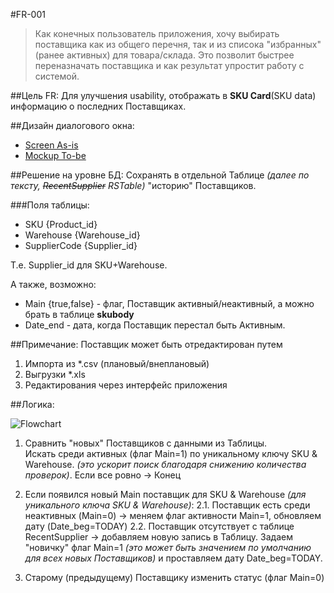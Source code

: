 #FR-001
> Как конечных пользователь приложения, хочу выбирать поставщика как из общего перечня, так и из списока "избранных" (ранее активных) для товара/склада. Это позволит быстрее переназначать поставщика и как результат упростит работу с системой.

##Цель FR:
Для улучшения usability, отображать в __SKU Card__(SKU data) информацию о последних Поставщиках.

##Дизайн диалогового окна:
- [Screen As-is](http://cs628027.vk.me/v628027613/ef7f/Je7DPEOZ5wI.jpg)
- [Mockup To-be](http://cs628027.vk.me/v628027613/ef69/rXFP8GEjMH8.jpg)

##Решение на уровне БД:
Сохранять в отдельной Таблице _(далее по тексту, ~~RecentSupplier~~ RSTable)_ "историю" Поставщиков.

###Поля таблицы:
- SKU {Product_id} 
- Warehouse {Warehouse_id} 
- SupplierCode {Supplier_id} 

Т.е. Supplier_id для SKU+Warehouse. 

А также, возможно:
- Main {true,false} - флаг, Поставщик активный/неактивный, а можно брать в таблице __skubody__
- Date_end - дата, когда Поставщик перестал быть Активным.

##Примечание:
Поставщик может быть отредактирован путем

1. Импорта из *.csv (плановый/внеплановый)
2. Выгрузки *.xls
3. Редактирования через интерфейс приложения

##Логика:

![Flowchart](http://cs628027.vk.me/v628027613/ef78/zdonxufKPmQ.jpg)

1. Сравнить "новых" Поставщиков c данными из Таблицы. 
<br>Искать среди активных (флаг Main=1) по уникальному ключу SKU & Warehouse. _(это ускорит поиск благодаря снижению количества проверок)_.
Если все ровно -> Конец
2. Если появился новый Main поставщик для SKU & Warehouse _(для уникального ключа SKU & Warehouse)_:
2.1. Поставщик есть среди неактивных (Main=0) -> меняем флаг активности Main=1, обновляем дату (Date_beg=TODAY)
2.2. Поставщик отсутствует с таблице RecentSupplier  -> добавляем новую запись в Таблицу. Задаем "новичку" флаг Main=1 _(это может быть значением по умолчанию для всех новых Поставщиков)_ и проставляем дату Date_beg=TODAY.

3. Старому (предыдущему) Поставщику изменить статус (флаг Main=0)
